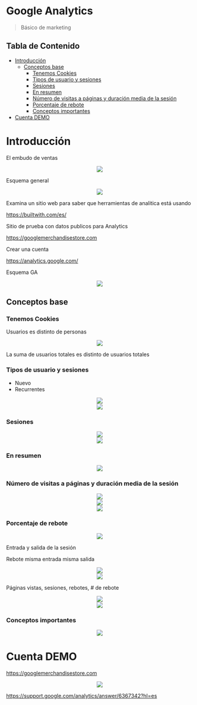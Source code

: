 # Google Analytics <!-- omit in toc -->

> Básico de marketing

## Tabla de Contenido<!-- omit in toc -->
- [Introducción](#introducción)
  - [Conceptos base](#conceptos-base)
    - [Tenemos Cookies](#tenemos-cookies)
    - [Tipos de usuario y sesiones](#tipos-de-usuario-y-sesiones)
    - [Sesiones](#sesiones)
    - [En resumen](#en-resumen)
    - [Número de visitas a páginas y duración media de la sesión](#número-de-visitas-a-páginas-y-duración-media-de-la-sesión)
    - [Porcentaje de rebote](#porcentaje-de-rebote)
    - [Conceptos importantes](#conceptos-importantes)
- [Cuenta DEMO](#cuenta-demo)

# Introducción

El embudo de ventas

<div align="center">
  <img src="img/1.png">
</div>

Esquema general

<div align="center">
  <img src="img/2.png">
</div>

Examina un sitio web para saber que herramientas de analitica está usando

https://builtwith.com/es/

Sitio de prueba con datos publicos para Analytics

https://googlemerchandisestore.com

Crear una cuenta

https://analytics.google.com/

Esquema GA

<div align="center">
  <img src="img/3.png">
</div>


## Conceptos base

### Tenemos Cookies

Usuarios es distinto de personas

<div align="center">
  <img src="img/4.png">
</div>

La suma de usuarios totales es distinto de usuarios totales


### Tipos de usuario y sesiones

* Nuevo
* Recurrentes

<div align="center">
  <img src="img/5.png">
</div>

<div align="center">
  <img src="img/6.png">
</div>

### Sesiones

<div align="center">
  <img src="img/7.png">
</div>

<div align="center">
  <img src="img/8.png">
</div>

### En resumen

<div align="center">
  <img src="img/9.png">
</div>

### Número de visitas a páginas y duración media de la sesión

<div align="center">
  <img src="img/10.png">
</div>

<div align="center">
  <img src="img/11.png">
</div>

<div align="center">
  <img src="img/12.png">
</div>

### Porcentaje de rebote

<div align="center">
  <img src="img/13.png">
</div>

Entrada y salida de la sesión

Rebote misma entrada misma salida

<div align="center">
  <img src="img/14.png">
</div>

<div align="center">
  <img src="img/15.png">
</div>

Páginas vistas, sesiones, rebotes, # de rebote

<div align="center">
  <img src="img/16.png">
</div>

<div align="center">
  <img src="img/17.png">
</div>

### Conceptos importantes

<div align="center">
  <img src="img/18.png">
</div>

# Cuenta DEMO

https://googlemerchandisestore.com

<div align="center">
  <img src="img/19.png">
</div>

https://support.google.com/analytics/answer/6367342?hl=es